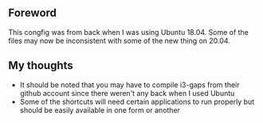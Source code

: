 ## Foreword
 This congfig was from back when I was using Ubuntu 18.04. Some of the files may now be inconsistent with some of the new thing on 20.04.

## My thoughts
- It should be noted that you may have to compile i3-gaps from their github account since there weren't any back when I used Ubuntu
- Some of the shortcuts will need certain applications to run properly but should be easily available in one form or another
